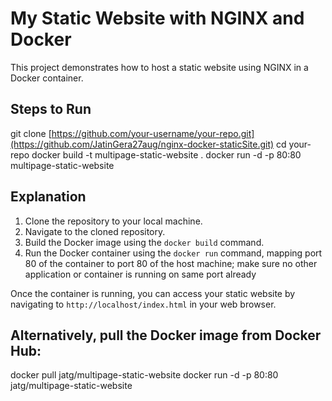# My Static Website with NGINX and Docker

This project demonstrates how to host a static website using NGINX in a Docker container.

## Steps to Run

git clone [https://github.com/your-username/your-repo.git](https://github.com/JatinGera27aug/nginx-docker-staticSite.git)
cd your-repo
docker build -t multipage-static-website .
docker run -d -p 80:80 multipage-static-website

## Explanation

1. Clone the repository to your local machine.
2. Navigate to the cloned repository.
3. Build the Docker image using the `docker build` command.
4. Run the Docker container using the `docker run` command, mapping port 80 of the container to port 80 of the host machine; make sure no
other application or container is running on same port already

Once the container is running, you can access your static website by navigating to `http://localhost/index.html` in your web browser.

## Alternatively, pull the Docker image from Docker Hub:

docker pull jatg/multipage-static-website
docker run -d -p 80:80 jatg/multipage-static-website


